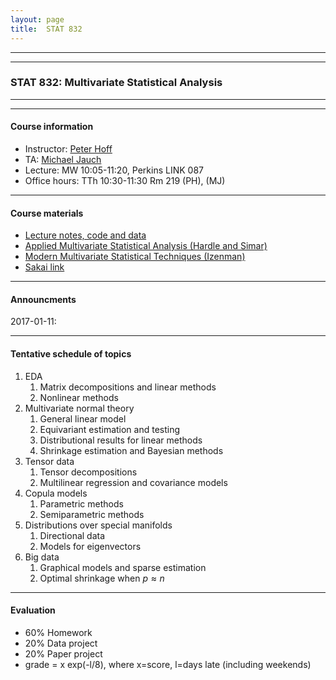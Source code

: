 ```yaml
---
layout: page
title:  STAT 832 
---
```



---
---



### STAT 832: Multivariate Statistical Analysis


---
---

#### Course information
* Instructor: [Peter Hoff](https://pdhoff.github.io/) 
* TA: [Michael Jauch](http://michaeljauch.github.io/) 
* Lecture: MW 10:05-11:20, Perkins LINK 087
* Office hours: TTh 10:30-11:30 Rm 219 (PH),   (MJ)     

---

#### Course materials 
* [Lecture notes, code and data](http://www.stat.duke.edu/~pdh10/Teaching/832/)
* [Applied Multivariate Statistical Analysis (Hardle and Simar)](http://www.springer.com/us/book/9783662451700) 
* [Modern Multivariate Statistical Techniques (Izenman)](http://www.springer.com/us/book/9780387781884)     
* [Sakai link](https://sakai.duke.edu/x/fOgSTy) 

---

#### Announcments 

2017-01-11:

---


#### Tentative schedule of topics 
1. EDA 
   1. Matrix decompositions and linear methods
   2. Nonlinear methods
2. Multivariate normal theory  
   1. General linear model
   2. Equivariant estimation and testing
   3. Distributional results for linear methods
   4. Shrinkage estimation and Bayesian methods
3. Tensor data
   1. Tensor decompositions
   2. Multilinear regression and covariance models
4. Copula models 
   1. Parametric methods
   2. Semiparametric methods
5. Distributions over special manifolds
   1. Directional data
   2. Models for eigenvectors
6. Big data 
   1. Graphical models and sparse estimation
   2. Optimal shrinkage when $p\approx n$

---

#### Evaluation
* 60% Homework 
* 20% Data project
* 20% Paper project 
* grade = x exp(-l/8), where x=score, l=days late (including weekends)


